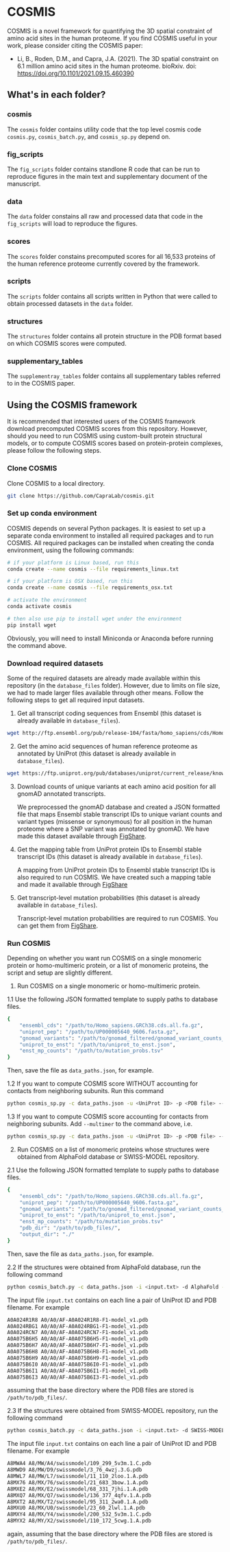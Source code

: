 # COSMIS
COSMIS is a novel framework for quantifying the 3D spatial constraint of amino acid sites in the human proteome. If you find COSMIS useful in your work, please consider citing the COSMIS paper: 
* Li, B., Roden, D.M., and Capra, J.A. (2021). The 3D spatial constraint on 6.1 million amino acid sites in the human proteome. bioRxiv. doi: https://doi.org/10.1101/2021.09.15.460390

## What's in each folder?

### cosmis
The `cosmis` folder contains utility code that the top level cosmis code `cosmis.py`, `cosmis_batch.py`, and `cosmis_sp.py` depend on.

### fig_scripts
The `fig_scripts` folder contains standlone R code that can be run to reproduce figures in the main text and supplementary document of the manuscript.

### data
The `data` folder constains all raw and processed data that code in the `fig_scripts` will load to reproduce the figures.

### scores
The `scores` folder constains precomputed scores for all 16,533 proteins of the human reference proteome currently covered by the framework.

### scripts
The `scripts` folder contains all scripts written in Python that were called to obtain processed datasets in the `data` folder.

### structures
The `structures` folder contains all protein structure in the PDB format based on which COSMIS scores were computed.

### supplementary_tables
The `supplementray_tables` folder contains all supplementary tables referred to in the COSMIS paper.

## Using the COSMIS framework
It is recommended that interested users of the COSMIS framework download precomputed COSMIS scores from this repository. However, should you need to run COSMIS using custom-built protein structural models, or to compute COSMIS scores based on protein-protein complexes, please follow the following steps.

### Clone COSMIS
Clone COSMIS to a local directory.
```bash
git clone https://github.com/CapraLab/cosmis.git
```

### Set up conda environment
COSMIS depends on several Python packages. It is easiest to set up a separate conda environment to installed all required packages and to run COSMIS. All required packages can be installed when creating the conda environment, using the following commands:
```bash
# if your platform is Linux based, run this
conda create --name cosmis --file requirements_linux.txt

# if your platform is OSX based, run this
conda create --name cosmis --file requirements_osx.txt

# activate the environment
conda activate cosmis

# then also use pip to install wget under the environment
pip install wget
```
Obviously, you will need to install Miniconda or Anaconda before running the command above.

### Download required datasets
Some of the required datasets are already made available within this repository (in the `database_files` folder). However, due to limits on file size, we had to made larger files available through other means. Follow the following steps to get all required input datasets.
1. Get all transcript coding sequences from Ensembl (this dataset is already available in `database_files`).
```bash
wget http://ftp.ensembl.org/pub/release-104/fasta/homo_sapiens/cds/Homo_sapiens.GRCh38.cds.all.fa.gz
```

2. Get the amino acid sequences of human reference proteome as annotated by UniProt (this dataset is already available in `database_files`).
```bash
wget https://ftp.uniprot.org/pub/databases/uniprot/current_release/knowledgebase/reference_proteomes/Eukaryota/UP000005640/UP000005640_9606.fasta.gz
```

3. Download counts of unique variants at each amino acid position for all gnomAD annotated transcripts.

   We preprocessed the gnomAD database and created a JSON formatted file that maps Ensembl stable transcript IDs to unique variant counts and variant types (missense or synonymous) for all position in the human proteome where a SNP variant was annotated by gnomAD. We have made this dataset available through [FigShare](https://figshare.com/ndownloader/files/31186919).

4. Get the mapping table from UniProt protein IDs to Ensembl stable transcript IDs (this dataset is already available in `database_files`).

   A mapping from UniProt protein IDs to Ensembl stable transcript IDs is also required to run COSMIS. We have created such a mapping table and made it available through [FigShare](https://figshare.com/ndownloader/files/31186929)

5. Get transcript-level mutation probabilities (this dataset is already available in `database_files`).
   
   Transcript-level mutation probabilities are required to run COSMIS. You can get them from [FigShare](https://figshare.com/s/5f3e0fabc92a0ce59cdc). 

### Run COSMIS
Depending on whether you want run COSMIS on a single monomeric protein or homo-multimeric protein, or a list of monomeric proteins, the script and setup are slightly different.

1. Run COSMIS on a single monomeric or homo-multimeric protein.

1.1 Use the following JSON formatted template to supply paths to database files.
```bash
{
    "ensembl_cds": "/path/to/Homo_sapiens.GRCh38.cds.all.fa.gz",
    "uniprot_pep": "/path/to/UP000005640_9606.fasta.gz",
    "gnomad_variants": "/path/to/gnomad_filtered/gnomad_variant_counts_hg38.json",
    "uniprot_to_enst": "/path/to/uniprot_to_enst.json",
    "enst_mp_counts": "/path/to/mutation_probs.tsv"
}
```
Then, save the file as `data_paths.json`, for example.

1.2 If you want to compute COSMIS score WITHOUT accounting for contacts from neighboring subunits. Run this command
```bash
python cosmis_sp.py -c data_paths.json -u <UniProt ID> -p <PDB file> --chain <chain ID of subunit> -o monomeric_cosmis.tsv
```

1.3 If you want to compute COSMIS score accounting for contacts from neighboring subunits. Add `--multimer` to the command above, i.e.
```bash
python cosmis_sp.py -c data_paths.json -u <UniProt ID> -p <PDB file> --chain <chain ID of subunit> -o multimeric_cosmis.tsv -- multimer
```

2. Run COSMIS on a list of monomeric proteins whose structures were obtained from AlphaFold database or SWISS-MODEL repository.

2.1 Use the following JSON formatted template to supply paths to database files.
```bash
{
    "ensembl_cds": "/path/to/Homo_sapiens.GRCh38.cds.all.fa.gz",
    "uniprot_pep": "/path/to/UP000005640_9606.fasta.gz",
    "gnomad_variants": "/path/to/gnomad_filtered/gnomad_variant_counts_hg38.json",
    "uniprot_to_enst": "/path/to/uniprot_to_enst.json",
    "enst_mp_counts": "/path/to/mutation_probs.tsv"
    "pdb_dir": "/path/to/pdb_files/",
    "output_dir": "./"
}
```
Then, save the file as `data_paths.json`, for example.

2.2 If the structures were obtained from AlphaFold database, run the following command
```bash
python cosmis_batch.py -c data_paths.json -i <input.txt> -d AlphaFold -l af_cosmis.log
```
The input file `input.txt` contains on each line a pair of UniProt ID and PDB filename. For example
```bash
A0A024R1R8 A0/A0/AF-A0A024R1R8-F1-model_v1.pdb
A0A024RBG1 A0/A0/AF-A0A024RBG1-F1-model_v1.pdb
A0A024RCN7 A0/A0/AF-A0A024RCN7-F1-model_v1.pdb
A0A075B6H5 A0/A0/AF-A0A075B6H5-F1-model_v1.pdb
A0A075B6H7 A0/A0/AF-A0A075B6H7-F1-model_v1.pdb
A0A075B6H8 A0/A0/AF-A0A075B6H8-F1-model_v1.pdb
A0A075B6H9 A0/A0/AF-A0A075B6H9-F1-model_v1.pdb
A0A075B6I0 A0/A0/AF-A0A075B6I0-F1-model_v1.pdb
A0A075B6I1 A0/A0/AF-A0A075B6I1-F1-model_v1.pdb
A0A075B6I3 A0/A0/AF-A0A075B6I3-F1-model_v1.pdb
```
assuming that the base directory where the PDB files are stored is `/path/to/pdb_files/`.

2.3 If the structures were obtained from SWISS-MODEL repository, run the following command 
```bash
python cosmis_batch.py -c data_paths.json -i <input.txt> -d SWISS-MODEL -l swiss_model_cosmis.log
```
The input file `input.txt` contains on each line a pair of UniProt ID and PDB filename. For example
```bash
A8MWA4 A8/MW/A4/swissmodel/109_299_5v3m.1.C.pdb
A8MWD9 A8/MW/D9/swissmodel/3_76_4wzj.3.G.pdb
A8MWL7 A8/MW/L7/swissmodel/11_110_2loo.1.A.pdb
A8MX76 A8/MX/76/swissmodel/21_683_3bow.1.A.pdb
A8MXE2 A8/MX/E2/swissmodel/68_331_7jhi.1.A.pdb
A8MXQ7 A8/MX/Q7/swissmodel/136_377_4qfv.1.A.pdb
A8MXT2 A8/MX/T2/swissmodel/95_311_2wa0.1.A.pdb
A8MXU0 A8/MX/U0/swissmodel/23_60_2lwl.1.A.pdb
A8MXY4 A8/MX/Y4/swissmodel/200_532_5v3m.1.C.pdb
A8MYX2 A8/MY/X2/swissmodel/110_172_5cwg.1.A.pdb
```
again, assuming that the base directory where the PDB files are stored is `/path/to/pdb_files/`.
